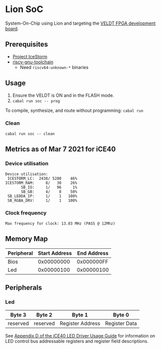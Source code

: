 # Lion SoC

System-On-Chip using Lion and targeting the [VELDT FPGA development board](https://standardsemiconductor.com).

## Prerequisites
* [Project IceStorm](https://github.com/standardsemiconductor/VELDT-info#project-icestorm)
* [riscv-gnu-toolchain](https://github.com/riscv/riscv-gnu-toolchain)
  * Need `riscv64-unknown-*` binaries

## Usage
1. Ensure the VELDT is ON and in the FLASH mode.
2. `cabal run soc -- prog` 

To compile, synthesize, and route without programming: `cabal run`

### Clean
`cabal run soc -- clean`

## Metrics as of Mar 7 2021 for iCE40
### Device utilisation
```
Device utilisation:
 ICESTORM_LC:  2438/ 5280    46%
ICESTORM_RAM:     8/   30    26%
       SB_IO:     1/   96     1%
       SB_GB:     4/    8    50%
 SB_LEDDA_IP:     1/    1   100%
 SB_RGBA_DRV:     1/    1   100%
```
### Clock frequency
```
Max frequency for clock: 13.03 MHz (PASS @ 12Mhz)
```

## Memory Map
| Peripheral | Start Address | End Address |
|------------|---------------|-------------|
| Bios       |  0x00000000   | 0x000000FF  |
| Led        |  0x00000100   | 0x00000100  |

## Peripherals
### Led
| Byte 3   | Byte 2   | Byte 1           | Byte 0        |
|----------|----------|------------------|---------------|
| reserved | reserved | Register Address | Register Data |

See [Appendix D of the iCE40 LED Driver Usage Guide](https://github.com/standardsemiconductor/VELDT-info/blob/master/ICE40LEDDriverUsageGuide.pdf) for information on LED control bus addressable registers and register field descriptions.